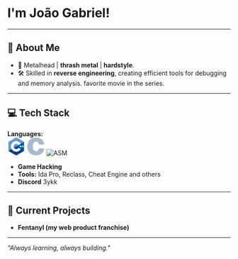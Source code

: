 # I'm João Gabriel!  

---

## 👾 About Me  
- 🎸 Metalhead |  **thrash metal** | **hardstyle**.  
- 🛠️ Skilled in **reverse engineering**, creating efficient tools for debugging and memory analysis. favorite movie in the series.  

---

## 💻 Tech Stack  
**Languages:**  
<img src="https://raw.githubusercontent.com/devicons/devicon/master/icons/cplusplus/cplusplus-original.svg" alt="C++" width="40"/>
<img src="https://raw.githubusercontent.com/devicons/devicon/master/icons/c/c-original.svg" alt="C" width="40"/>
<img src="https://img.icons8.com/ios-filled/50/microchip.png" alt="ASM" width="40"/>
- **Game Hacking**
- **Tools:** Ida Pro, Reclass, Cheat Engine and others  
- **Discord** 3ykk
---

## 🚀 Current Projects  
- **Fentanyl (my web product franchise)** 
---



*"Always learning, always building."*  
